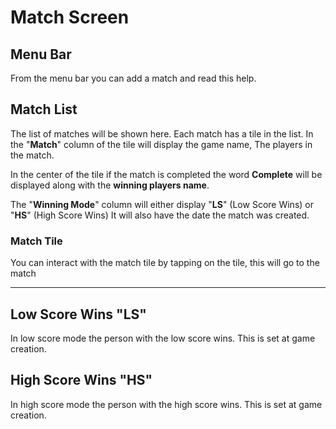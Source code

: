 # Match Screen

## Menu Bar

From the menu bar you can add a match and read this help.

## Match List

The list of matches will be shown here. Each match has a tile in the list. In the "**Match**" column of the tile will display the game name, The players in the match.

In the center of the tile if the match is completed the word **Complete**  will be displayed along with the **winning players name**.

The "**Winning Mode**" column will either display "**LS**" (Low Score Wins) or "**HS**" (High Score Wins)
It will also have the date the match was created.

### Match Tile

You can interact with the match tile by tapping on the tile, this will go to the match

---

## Low Score Wins "LS"

In low score mode the person with the low score wins. This is set at game creation.

## High Score Wins "HS"

In high score mode the person with the high score wins. This is set at game creation.
